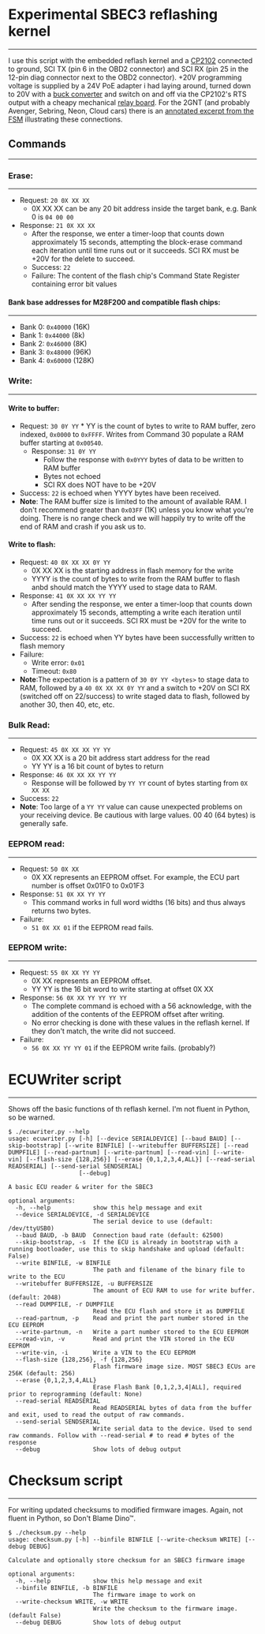 # Experimental SBEC3 reflashing kernel
---------  
I use this script with the embedded reflash kernel and a [CP2102](https://www.amazon.com/gp/product/B07R3388DW) connected to ground, SCI TX (pin 6 in the OBD2 connector) and SCI RX (pin 25 in the 12-pin diag connector next to the OBD2 connector).  +20V programming voltage is supplied by a 24V PoE adapter i had laying around, turned down to 20V with a [buck converter](https://www.amazon.com/dp/B07VVXF7YX) and switch on and off via the CP2102's RTS output with a cheapy mechanical [relay board](https://www.amazon.com/gp/product/B08C71QL65).  For the 2GNT (and probably Avenger, Sebring, Neon, Cloud cars) there is an [annotated excerpt from the FSM](https://github.com/dino2gnt/SBECBootLoader/blob/master/connections.png) illustrating these connections.

## Commands
---------

### Erase:
---------
  * Request: ````20 0X XX XX````
     * 0X XX XX can be any 20 bit address inside the target bank, e.g. Bank 0 is ````04 00 00````
  * Response: ````21 0X XX XX````
     * After the response, we enter a timer-loop that counts down approximately 15 seconds, attempting the block-erase command each iteration until time runs out or it succeeds.  SCI RX must be +20V for the delete to succeed.
    * Success: ````22````
    * Failure: The content of the flash chip's Command State Register containing error bit values

#### Bank base addresses for M28F200 and compatible flash chips:
---------
   * Bank 0: ````0x40000```` (16K)
   * Bank 1: ````0x44000```` (8k)
   * Bank 2: ````0x46000```` (8K)
   * Bank 3: ````0x48000```` (96K)
   * Bank 4: ````0x60000```` (128K)

### Write:
---------

#### Write to buffer:
  * Request: ````30 0Y YY````
         * YY is the count of bytes to write to RAM buffer, zero indexed, ````0x0000```` to ````0xFFFF````. Writes from Command 30 populate a RAM buffer starting at ````0x00540````.
    * Response: ````31 0Y YY````
       * Follow the response with ````0x0YYY```` bytes of data to be written to RAM buffer
       * Bytes not echoed
       * SCI RX does NOT have to be +20V
   * Success: ````22```` is echoed when YYYY bytes have been received.
   * **Note**: The RAM buffer size is limited to the amount of available RAM. I don't recommend greater than ````0x03FF```` (1K) unless you know what you're doing.  There is no range check and we will happily try to write off the end of RAM and crash if you ask us to.

#### Write to flash:
   * Request: ````40 0X XX XX 0Y YY````
       * 0X XX XX is the starting address in flash memory for the write
       * YYYY is the count of bytes to write from the RAM buffer to flash anbd should match the YYYY used to stage data to RAM.
   * Response: ````41 0X XX XX YY YY````
      * After sending the response, we enter a timer-loop that counts down approximately 15 seconds, attempting a write each iteration until time runs out or it succeeds. SCI RX must be +20V for the write to succeed.
   * Success: ````22```` is echoed when YY bytes have been successfully written to flash memory
   * Failure:
      * Write error: ````0x01````
      * Timeout: ````0x80````
* **Note**:The expectation is a pattern of ````30 0Y YY <bytes>```` to stage data to RAM, followed by a ````40 0X XX XX 0Y YY```` and a switch to +20V on SCI RX (switched off on 22/success) to write staged data to flash, followed by another 30, then 40, etc, etc.

### Bulk Read:
---------
   * Request: ````45 0X XX XX YY YY````
       * 0X XX XX is a 20 bit address start address for the read
       * YY YY is a 16 bit count of bytes to return
   * Response: ````46 0X XX XX YY YY````
       * Response will be followed by ````YY YY```` count of bytes starting from ````0X XX XX````
   * Success: ````22````
   * **Note**: Too large of a ````YY YY```` value can cause unexpected problems on your receiving device.  Be cautious with large values. 00 40 (64 bytes) is generally safe.

### EEPROM read:
---------
   * Request: ````50 0X XX````
      * 0X XX represents an EEPROM offset.  For example, the ECU part number is offset 0x01F0 to 0x01F3
   * Response: ````51 0X XX YY YY````
      * This command works in full word widths (16 bits) and thus always returns two bytes.
   * Failure:
      * ````51 0X XX 01```` if the EEPROM read fails.

### EEPROM write:
---------
   * Request: ````55 0X XX YY YY````
      * 0X XX represents an EEPROM offset.  
      * YY YY is the 16 bit word to write starting at offset 0X XX
   * Response: ````56 0X XX YY YY YY YY````
      * The complete command is echoed with a 56 acknowledge, with the addition of the contents of the EEPROM offset after writing.
      * No error checking is done with these values in the reflash kernel. If they don't match, the write did not succeed. 
   * Failure:
      * ````56 0X XX YY YY 01```` if the EEPROM write fails. (probably?)

# ECUWriter script
---------  
Shows off the basic functions of th reflash kernel. I'm not fluent in Python, so be warned.
```
$ ./ecuwriter.py --help
usage: ecuwriter.py [-h] [--device SERIALDEVICE] [--baud BAUD] [--skip-bootstrap] [--write BINFILE] [--writebuffer BUFFERSIZE] [--read DUMPFILE] [--read-partnum] [--write-partnum] [--read-vin] [--write-vin] [--flash-size {128,256}] [--erase {0,1,2,3,4,ALL}] [--read-serial READSERIAL] [--send-serial SENDSERIAL]
                    [--debug]

A basic ECU reader & writer for the SBEC3

optional arguments:
  -h, --help            show this help message and exit
  --device SERIALDEVICE, -d SERIALDEVICE
                        The serial device to use (default: /dev/ttyUSB0)
  --baud BAUD, -b BAUD  Connection baud rate (default: 62500)
  --skip-bootstrap, -s  If the ECU is already in bootstrap with a running bootloader, use this to skip handshake and upload (default: False)
  --write BINFILE, -w BINFILE
                        The path and filename of the binary file to write to the ECU
  --writebuffer BUFFERSIZE, -u BUFFERSIZE
                        The amount of ECU RAM to use for write buffer. (default: 2048)
  --read DUMPFILE, -r DUMPFILE
                        Read the ECU flash and store it as DUMPFILE
  --read-partnum, -p    Read and print the part number stored in the ECU EEPROM
  --write-partnum, -n   Write a part number stored to the ECU EEPROM
  --read-vin, -v        Read and print the VIN stored in the ECU EEPROM
  --write-vin, -i       Write a VIN to the ECU EEPROM
  --flash-size {128,256}, -f {128,256}
                        Flash firmware image size. MOST SBEC3 ECUs are 256K (default: 256)
  --erase {0,1,2,3,4,ALL}
                        Erase Flash Bank [0,1,2,3,4|ALL], required prior to reprogramming (default: None)
  --read-serial READSERIAL
                        Read READSERIAL bytes of data from the buffer and exit, used to read the output of raw commands.
  --send-serial SENDSERIAL
                        Write serial data to the device. Used to send raw commands. Follow with --read-serial # to read # bytes of the response
  --debug               Show lots of debug output
  ```

# Checksum script
---------  
For writing updated checksums to modified firmware images. Again, not fluent in Python, so Don't Blame Dino™.
```
$ ./checksum.py --help
usage: checksum.py [-h] --binfile BINFILE [--write-checksum WRITE] [--debug DEBUG]

Calculate and optionally store checksum for an SBEC3 firmware image

optional arguments:
  -h, --help            show this help message and exit
  --binfile BINFILE, -b BINFILE
                        The firmware image to work on
  --write-checksum WRITE, -w WRITE
                        Write the checksum to the firmware image. (default False)
  --debug DEBUG         Show lots of debug output
```
